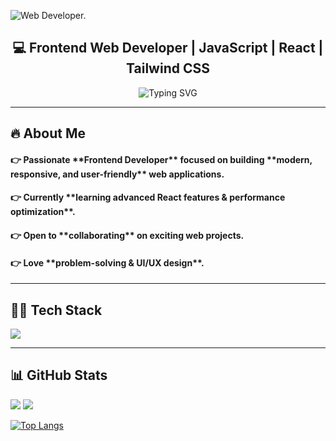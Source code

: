 ![Web Developer.](https://media2.dev.to/dynamic/image/width=1000,height=420,fit=cover,gravity=auto,format=auto/https%3A%2F%2Fdev-to-uploads.s3.amazonaws.com%2Fuploads%2Farticles%2Fdrltzekgshzocy54061p.jpeg)

<h2 align="center">💻 Frontend Web Developer | JavaScript | React | Tailwind CSS</h2>

<p align="center">
  <img src="https://readme-typing-svg.demolab.com?font=Fira+Code&weight=500&size=18&pause=1000&color=00AEEF&center=true&vCenter=true&width=435&lines=Passionate+Frontend+Developer;React+%7C+JavaScript+%7C+Tailwind+CSS;Building+awesome+web+experiences!" alt="Typing SVG" />
</p>

---

<h2>🔥 About Me</h2>
<h4>👉 Passionate **Frontend Developer** focused on building **modern, responsive, and user-friendly** web applications.</h4>
<h4>👉 Currently **learning advanced React features & performance optimization**.</h4>
<h4>👉 Open to **collaborating** on exciting web projects.</h4>
<h4>👉 Love **problem-solving & UI/UX design**.</h4>

---

<h2>👨‍💻 Tech Stack</h2>

<p>
  <a href="https://skillicons.dev">
    <img src="https://skillicons.dev/icons?i=html,css,tailwindcss,javascript,react,nextjs,git,github,vscode,figma" />
  </a>
</p>

---
## 📊 GitHub Stats  
<p>
  <img src="https://github-readme-stats.vercel.app/api?username=your-github-username&show_icons=true&theme=radical">
  <img src="https://github-readme-stats.vercel.app/api/top-langs/?username=emrantlp&layout=compact&theme=radical">

  [![Top Langs](https://github-readme-stats.vercel.app/api/top-langs/?username=emrantlp)](https://github.com/anuraghazra/github-readme-stats)
</p>
